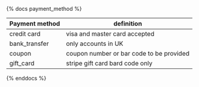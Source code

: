 {% docs payment_method %}

| Payment method| definition
|---------------|---------------------------------------------------|
| credit card   |  visa and master card accepted                    |
| bank_transfer |  only accounts in UK                              |
| coupon        |  coupon number or bar code to be provided         |
| gift_card     |  stripe gift card bard code only                  |   


{% enddocs %}